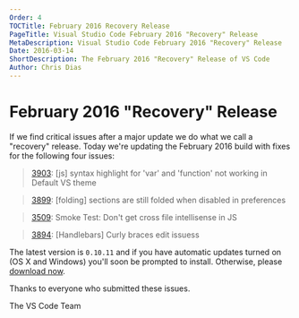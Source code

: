```yaml
---
Order: 4
TOCTitle: February 2016 Recovery Release
PageTitle: Visual Studio Code February 2016 "Recovery" Release
MetaDescription: Visual Studio Code February 2016 "Recovery" Release
Date: 2016-03-14
ShortDescription: The February 2016 "Recovery" Release of VS Code
Author: Chris Dias
---
```


# February 2016 "Recovery" Release

If we find critical issues after a major update we do what we call a "recovery" release. Today we're updating the February 2016 build with fixes for the following four issues:

> [3903](https://github.com/Microsoft/vscode/issues/3903): [js] syntax highlight for 'var' and 'function' not working in Default VS theme

> [3899](https://github.com/Microsoft/vscode/issues/3899): [folding] sections are still folded when disabled in preferences

> [3509](https://github.com/Microsoft/vscode/issues/3509): Smoke Test: Don't get cross file intellisense in JS

> [3894](https://github.com/Microsoft/vscode/issues/3894): [Handlebars] Curly braces edit issuess

The latest version is `0.10.11` and if you have automatic updates turned on (OS X and Windows) you'll soon be prompted to install. Otherwise, please [download now](https://code.visualstudio.com). 

Thanks to everyone who submitted these issues.

The VS Code Team
